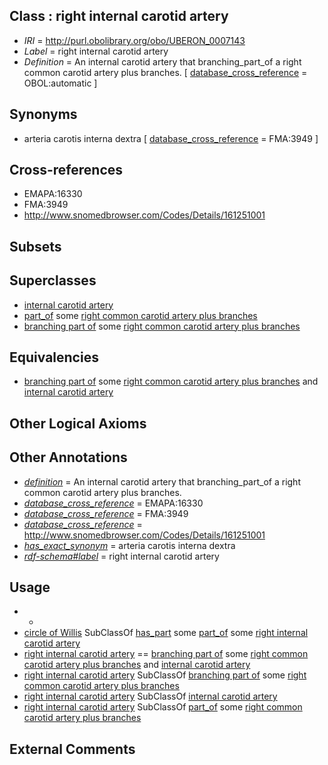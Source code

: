 
## Class : right internal carotid artery

 * *IRI* = http://purl.obolibrary.org/obo/UBERON_0007143
 * *Label* = right internal carotid artery
 * *Definition* = An internal carotid artery that branching_part_of a right common carotid artery plus branches. [ [database_cross_reference](../../ef/oboInOwl#hasDbXref.md) = OBOL:automatic ]

## Synonyms

 * arteria carotis interna dextra [ [database_cross_reference](../../ef/oboInOwl#hasDbXref.md) = FMA:3949 ]

## Cross-references

 * EMAPA:16330
 * FMA:3949
 * http://www.snomedbrowser.com/Codes/Details/161251001

## Subsets


## Superclasses

 * [internal carotid artery](../../UBERON/32/UBERON_0001532.md)
 * [part_of](../../BFO/50/BFO_0000050.md) some [right common carotid artery plus branches](../../UBERON/31/UBERON_0001531.md)
 * [branching part of](../../RO/80/RO_0002380.md) some [right common carotid artery plus branches](../../UBERON/31/UBERON_0001531.md)

## Equivalencies

 * [branching part of](../../RO/80/RO_0002380.md) some [right common carotid artery plus branches](../../UBERON/31/UBERON_0001531.md) and [internal carotid artery](../../UBERON/32/UBERON_0001532.md)

## Other Logical Axioms


## Other Annotations

 * *[definition](../../IAO/15/IAO_0000115.md)* = An internal carotid artery that branching_part_of a right common carotid artery plus branches.
 * *[database_cross_reference](../../ef/oboInOwl#hasDbXref.md)* = EMAPA:16330
 * *[database_cross_reference](../../ef/oboInOwl#hasDbXref.md)* = FMA:3949
 * *[database_cross_reference](../../ef/oboInOwl#hasDbXref.md)* = http://www.snomedbrowser.com/Codes/Details/161251001
 * *[has_exact_synonym](../../ym/oboInOwl#hasExactSynonym.md)* = arteria carotis interna dextra
 * *[rdf-schema#label](../../el/rdf-schema#label.md)* = right internal carotid artery

## Usage

 * -
 * [circle of Willis](../../UBERON/09/UBERON_0003709.md) SubClassOf [has_part](../../BFO/51/BFO_0000051.md) some [part_of](../../BFO/50/BFO_0000050.md) some [right internal carotid artery](../../UBERON/43/UBERON_0007143.md)
 * [right internal carotid artery](../../UBERON/43/UBERON_0007143.md) == [branching part of](../../RO/80/RO_0002380.md) some [right common carotid artery plus branches](../../UBERON/31/UBERON_0001531.md) and [internal carotid artery](../../UBERON/32/UBERON_0001532.md)
 * [right internal carotid artery](../../UBERON/43/UBERON_0007143.md) SubClassOf [branching part of](../../RO/80/RO_0002380.md) some [right common carotid artery plus branches](../../UBERON/31/UBERON_0001531.md)
 * [right internal carotid artery](../../UBERON/43/UBERON_0007143.md) SubClassOf [internal carotid artery](../../UBERON/32/UBERON_0001532.md)
 * [right internal carotid artery](../../UBERON/43/UBERON_0007143.md) SubClassOf [part_of](../../BFO/50/BFO_0000050.md) some [right common carotid artery plus branches](../../UBERON/31/UBERON_0001531.md)

## External Comments

